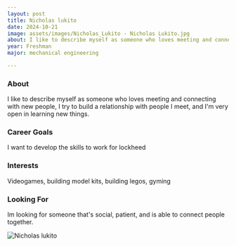 ```yaml
---
layout: post
title: Nicholas lukito 
date: 2024-10-21
image: assets/images/Nicholas_Lukito - Nicholas Lukito.jpg
about: I like to describe myself as someone who loves meeting and connecting with new people, I try to build a relationship with people I meet, and I'm very open in learning new things.
year: Freshman
major: mechanical engineering 

---
```


### About

I like to describe myself as someone who loves meeting and connecting with new people, I try to build a relationship with people I meet, and I'm very open in learning new things.

### Career Goals

I want to develop the skills to work for lockheed

### Interests

Videogames, building model kits, building legos, gyming

### Looking For

Im looking for someone that's social, patient, and is able to connect people together.

<div class="text-center my-5">
    <img src="https://sase-drexel.github.io/mentorship-2024/assets/images/Nicholas_Lukito - Nicholas Lukito.jpg" alt="Nicholas lukito" class="rounded post-img" />
</div>
